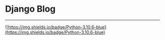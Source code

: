 # Django Blog
___

![https://img.shields.io/badge/Python-3.10.6-blue](https://img.shields.io/badge/Python-3.10.6-blue)